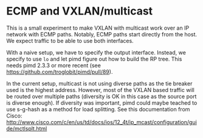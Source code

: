 # ECMP and VXLAN/multicast

This is a small experiment to make VXLAN with multicast work over an
IP network with ECMP paths. Notably, ECMP paths start directly from
the host. We expect traffic to be able to use both interfaces.

With a naive setup, we have to specify the output interface. Instead,
we specify to use `lo` and let pimd figure out how to build the RP
tree. This needs pimd 2.3.3 or more recent (see
https://github.com/troglobit/pimd/pull/89).

In the current setup, multicast is not using diverse paths as the tie
breaker used is the highest address. However, most of the VXLAN based
traffic will be routed over multiple paths (diversity is OK in this
case as the source port is diverse enough). If diversity was
important, pimd could maybe teached to use s-g-hash as a method for
load splitting. See this documentation from Cisco:
http://www.cisco.com/c/en/us/td/docs/ios/12_4t/ip_mcast/configuration/guide/mctlsplt.html
